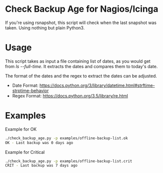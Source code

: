 # Check Backup Age for Nagios/Icinga

If you're using rsnapshot, this script will check when the last snapshot was taken. Using nothing but plain Python3.

# Usage

This script takes as input a file containing list of dates, as you would get from *ls --full-time*. It extracts the dates and compares them to today's date.

The format of the dates and the regex to extract the dates can be adjusted.

- Date Format: https://docs.python.org/3/library/datetime.html#strftime-strptime-behavior
- Regex Format: https://docs.python.org/3.5/library/re.html

# Examples

Example for OK
```bash
./check_backup_age.py -p examples/offline-backup-list.ok
OK - Last backup was 0 days ago
```

Example for Critical
```bash
./check_backup_age.py -p examples/offline-backup-list.crit
CRIT - Last backup was 7 days ago
```
